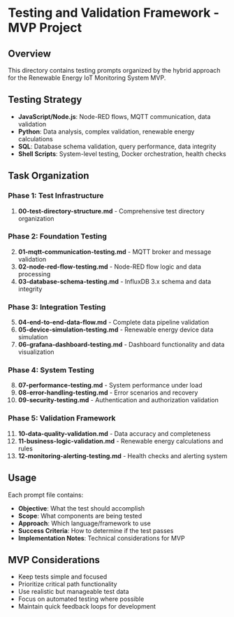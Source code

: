 # Testing and Validation Framework - MVP Project

## Overview
This directory contains testing prompts organized by the hybrid approach for the Renewable Energy IoT Monitoring System MVP.

## Testing Strategy
- **JavaScript/Node.js**: Node-RED flows, MQTT communication, data validation
- **Python**: Data analysis, complex validation, renewable energy calculations
- **SQL**: Database schema validation, query performance, data integrity
- **Shell Scripts**: System-level testing, Docker orchestration, health checks

## Task Organization

### Phase 1: Test Infrastructure
1. **00-test-directory-structure.md** - Comprehensive test directory organization

### Phase 2: Foundation Testing
2. **01-mqtt-communication-testing.md** - MQTT broker and message validation
3. **02-node-red-flow-testing.md** - Node-RED flow logic and data processing
4. **03-database-schema-testing.md** - InfluxDB 3.x schema and data integrity

### Phase 3: Integration Testing
5. **04-end-to-end-data-flow.md** - Complete data pipeline validation
6. **05-device-simulation-testing.md** - Renewable energy device data simulation
7. **06-grafana-dashboard-testing.md** - Dashboard functionality and data visualization

### Phase 4: System Testing
8. **07-performance-testing.md** - System performance under load
9. **08-error-handling-testing.md** - Error scenarios and recovery
10. **09-security-testing.md** - Authentication and authorization validation

### Phase 5: Validation Framework
11. **10-data-quality-validation.md** - Data accuracy and completeness
12. **11-business-logic-validation.md** - Renewable energy calculations and rules
13. **12-monitoring-alerting-testing.md** - Health checks and alerting system

## Usage
Each prompt file contains:
- **Objective**: What the test should accomplish
- **Scope**: What components are being tested
- **Approach**: Which language/framework to use
- **Success Criteria**: How to determine if the test passes
- **Implementation Notes**: Technical considerations for MVP

## MVP Considerations
- Keep tests simple and focused
- Prioritize critical path functionality
- Use realistic but manageable test data
- Focus on automated testing where possible
- Maintain quick feedback loops for development 